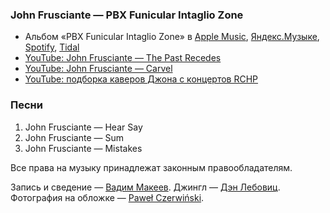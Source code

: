 ### John Frusciante — PBX Funicular Intaglio Zone

- Альбом «PBX Funicular Intaglio Zone» в
	[Apple Music](https://music.apple.com/album/693337770),
	[Яндекс.Музыке](https://music.yandex.ru/album/556234),
	[Spotify](https://open.spotify.com/album/1NghpzjRdQPh5eAvfwvJLC),
	[Tidal](https://tidal.com/browse/album/52539411)
- [YouTube: John Frusciante — The Past Recedes](https://youtu.be/4v9CfE90Sts)
- [YouTube: John Frusciante — Carvel](https://youtu.be/cXgecGZsroE)
- [YouTube: подборка каверов Джона с концертов RCHP](https://youtu.be/LNX6eqw9Wy8)

### Песни

1. John Frusciante — Hear Say
2. John Frusciante — Sum
3. John Frusciante — Mistakes

Все права на музыку принадлежат законным правообладателям.

Запись и сведение — [Вадим Макеев](https://pepelsbey.dev/).
Джингл — [Дэн Лебовиц](https://www.youtube.com/channel/UC38A5qHrlc_Zgua7vL4b96w).
Фотография на обложке — [Paweł Czerwiński](https://unsplash.com/photos/BP2RioglKXk).
